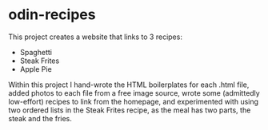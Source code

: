 # odin-recipes

This project creates a website that links to 3 recipes:
- Spaghetti
- Steak Frites
- Apple Pie

Within this project I hand-wrote the HTML boilerplates for each .html file, added photos to each file from a free image source, wrote some (admittedly low-effort) recipes to link from the homepage, and experimented with using two ordered lists in the Steak Frites recipe, as the meal has two parts, the steak and the fries. 